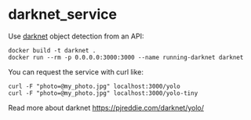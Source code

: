 # darknet_service

Use [darknet](https://pjreddie.com/darknet/yolo/) object detection from an API:

```shell
docker build -t darknet .
docker run --rm -p 0.0.0.0:3000:3000 --name running-darknet darknet
```

You can request the service with curl like:

```shell
curl -F "photo=@my_photo.jpg" localhost:3000/yolo
curl -F "photo=@my_photo.jpg" localhost:3000/yolo-tiny
```

Read more about darknet <https://pjreddie.com/darknet/yolo/>
